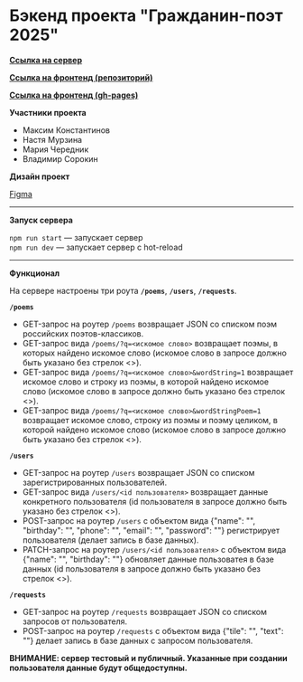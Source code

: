 # Бэкенд проекта "Гражданин-поэт 2025"

**[Ссылка на сервер](https://citizen-poet-2025.herokuapp.com/)**

**[Ссылка на фронтенд (репозиторий)](https://github.com/HappyMarvin/citizen-poet-2025)**

**[Ссылка на фронтенд (gh-pages)](https://happymarvin.github.io/citizen-poet-2025/)**


**Участники проекта**
- Максим Константинов
- Настя Мурзина
- Мария Чередник
- Владимир Сорокин

**Дизайн проект**

[Figma](https://www.figma.com/file/Nf4TGlb5xZuxMB4f8EuarQ/%D0%93%D1%80%D0%B0%D0%B6%D0%B4%D0%B0%D0%BD%D0%B8%D0%BD-%D0%BF%D0%BE%D1%8D%D1%82)


---

**Запуск сервера**

`npm run start` — запускает сервер   
`npm run dev` — запускает сервер с hot-reload


---

**Функционал**

На сервере настроены три роута **`/poems`**, **`/users`**, **`/requests`**.


**`/poems`**

* GET-запрос на роутер `/poems` возвращает JSON со списком поэм российских поэтов-классиков.
* GET-запрос вида `/poems/?q=<искомое слово>` возвращает поэмы, в которых найдено искомое слово (искомое слово в запросе должно быть указано без стрелок <>).
* GET-запрос вида `/poems/?q=<искомое слово>&wordString=1` возвращает искомое слово и строку из поэмы, в которой найдено искомое слово (искомое слово в запросе должно быть указано без стрелок <>).
* GET-запрос вида `/poems/?q=<искомое слово>&wordStringPoem=1` возвращает искомое слово, строку из поэмы и поэму целиком, в которой найдено искомое слово (искомое слово в запросе должно быть указано без стрелок <>).


**`/users`**

* GET-запрос на роутер `/users` возвращает JSON со списком зарегистрированных пользователей.
* GET-запрос вида `/users/<id пользователя>` возвращает данные конкретного пользователя (id пользователя в запросе должно быть указано без стрелок <>).
* POST-запрос на роутер `/users` с объектом вида {"name": "", "birthday": "", "phone": "", "email": "", "password": ""} регистрирует пользователя (делает запись в базе данных).
* PATCH-запрос на роутер `/users/<id пользователя>` с объектом вида {"name": "", "birthday": ""} обновляет данные пользоватея в базе данных (id пользователя в запросе должно быть указано без стрелок <>).


**`/requests`**

* GET-запрос на роутер `/requests` возвращает JSON со списком запросов от пользователя.
* POST-запрос на роутер `/requests` с объектом вида {"tile": "", "text": ""} делает запись в базе данных с запросом пользователя.


**ВНИМАНИЕ: сервер тестовый и публичный. Указанные при создании пользователя данные будут общедоступны.**
